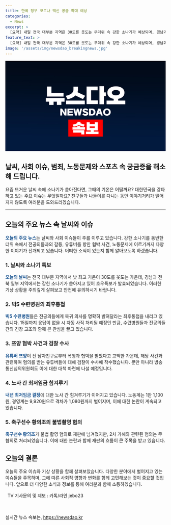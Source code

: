```yaml
---
title: 한국 정부 코로나 백신 공급 확대 예상
categories:
  - News
excerpt: >
  [요약] 내일 전국 대부분 지역은 30도를 웃도는 무더위 속 강한 소나기가 예상되며, 경남과 전북 일부 지역은 호우특보가 발령됐다. 주요 수련병원 빅5가 15일까지 전공의들의 응답을 요구하고, 무응답자는 사직 처리될 예정이다. 쯔양 협박 사실을 알고 쯔양을 협박한 혐의의 유튜버들에 대한 검찰 수사가 시작됐으며, 방송통신심의위원회도 대응책을 마련 중이다. 내년 최저임금 3차 수정안이 노사 간 격차 1,080원으로 논란이 이어지고 있다. 축구선수 황의조는 불법촬영 혐의로 기소되었지만, 2차 가해에 대해서는 무혐의 처분되었다.
feature_text: >
  [요약] 내일 전국 대부분 지역은 30도를 웃도는 무더위 속 강한 소나기가 예상되며, 경남과 전북 일부 지역은 호우특보가 발령됐다. 주요 수련병원 빅5가 15일까지 전공의들의 응답을 요구하고, 무응답자는 사직 처리될 예정이다. 쯔양 협박 사실을 알고 쯔양을 협박한 혐의의 유튜버들에 대한 검찰 수사가 시작됐으며, 방송통신심의위원회도 대응책을 마련 중이다. 내년 최저임금 3차 수정안이 노사 간 격차 1,080원으로 논란이 이어지고 있다. 축구선수 황의조는 불법촬영 혐의로 기소되었지만, 2차 가해에 대해서는 무혐의 처분되었다.
image: '/assets/img/newsdao_breakingnews.jpg'
---
```


<p><img src="/assets/img/newsdao_breakingnews.jpg" alt="pcversion 속보" /></p>

<h2>날씨, 사회 이슈, 범죄, 노동문제와 스포츠 속 궁금증을 해소해 드립니다.</h2>

<p data-ke-size="size16">요즘 뜨거운 날씨 속에 소나기가 쏟아진다면, 그때의 기온은 어떨까요? 대한민국을 강타하고 있는 주요 이슈는 무엇일까요? 친구들과 나들이를 다니는 동안 이야기거리가 떨어지지 않도록 여러분을 도와드리겠습니다.</p>

<hr>

<h2 data-ke-size="size26">오늘의 주요 뉴스 속 날씨와 이슈</h2>

<p><b><span style="color: #1a5490;">오늘의 주요 뉴스</span></b>는 날씨와 사회 이슈들이 주를 이루고 있습니다. 강한 소나기를 동반한 더위 속에서 전공의들과의 갈등, 유튜버를 향한 협박 사건, 노동문제에 이르기까지 다양한 이야기가 전개되고 있습니다. 어떠한 소식이 있는지 함께 알아보도록 하겠습니다.</p>

<h3>1. <b>날씨와 소나기 특보</b></h3>

<p><b><span style="color: #1a5490;">오늘의 날씨</span></b>는 전국 대부분 지역에서 낮 최고 기온이 30도를 웃도는 가운데, 경남과 전북 일부 지역에서는 강한 소나기가 쏟아지고 있어 호우특보가 발효되었습니다. 이러한 기상 상황을 주의깊게 살펴보고 안전에 유의하시기 바랍니다.</p>

<h3>2. <b>빅5 수련병원의 최후통첩</b></h3>

<p><b><span style="color: #1a5490;">빅5 수련병원</span></b>들은 전공의들에게 복귀 의사를 명확히 밝혀달라는 최후통첩을 내리고 있습니다. 15일까지 응답이 없을 시 자동 사직 처리될 예정인 만큼, 수련병원들과 전공의들 간의 긴장 고조와 함께 큰 관심을 끌고 있습니다.</p>

<h3>3. <b>쯔양 협박 사건과 검찰 수사</b></h3>

<p><b><span style="color: #1a5490;">유튜버 쯔양</span></b>이 전 남자친구로부터 폭행과 협박을 받았다고 고백한 가운데, 해당 사건과 관련하여 혐의를 받는 유튜버들에 대해 검찰이 수사에 착수했습니다. 뿐만 아니라 방송통신심의위원회도 이에 대한 대책 마련에 나설 예정입니다.</p>

<h3>4. <b>노사 간 최저임금 힘겨루기</b></h3>

<p><b><span style="color: #1a5490;">내년 최저임금 결정</span></b>에 대한 노사 간 힘겨루기가 이어지고 있습니다. 노동계는 1만 1,100원, 경영계는 9,920원으로 격차가 1,080원까지 벌어지며, 이에 대한 논란이 계속되고 있습니다.</p>

<h3>5. <b>축구선수 황의조의 불법촬영 혐의</b></h3>

<p><b><span style="color: #1a5490;">축구선수 황의조</span></b>가 불법 촬영 혐의로 재판에 넘겨졌지만, 2차 가해와 관련된 혐의는 무혐의로 처리되었습니다. 이에 대한 논란과 함께 재판의 흐름이 큰 주목을 받고 있습니다.</p>

<h2 data-ke-size="size26">오늘의 결론</h2>

<p>오늘의 주요 이슈와 기상 상황을 함께 살펴보았습니다. 다양한 분야에서 벌어지고 있는 이슈들을 주목하며, 그에 따른 사회적 영향과 변화를 함께 고민해보는 것이 중요할 것입니다. 앞으로 더 다양한 소식과 정보를 통해 여러분과 함께 소통하겠습니다.</p>

<table>
<thead>
<tr>
<td style="text-align: center;" colspan="9" rowspan="1">TV 기사문의 및 제보 : 카톡/라인 jebo23</td>
</tr>
</thead>
</table>

<p data-ke-size="size16">&nbsp;</p>
실시간 뉴스 속보는, <a href="https://newsdao.kr" rel="dofollow">https://newsdao.kr</a>


